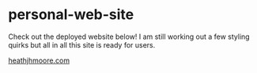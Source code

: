 # personal-web-site

Check out the deployed website below! I am still working out a few styling quirks but all in all this site is ready for users.

[heathjhmoore.com](http://heathjhmoore.com)
